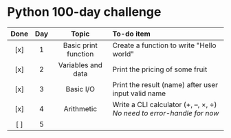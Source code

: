 # Python 100-day challenge

| Done | Day | Topic | To-do item |
| :---: | :---: | :---: | :--- |
| [x] | 1 | Basic print function | Create a function to write "Hello world" |
| [x] | 2 | Variables and data | Print the pricing of some fruit |
| [x] | 3 | Basic I/O | Print the result (name) after user input valid name |
| [x] | 4 | Arithmetic | Write a CLI calculator (+, –, ×, ÷) <br> *No need to error-handle for now*|
| [ ] | 5 |  |  |